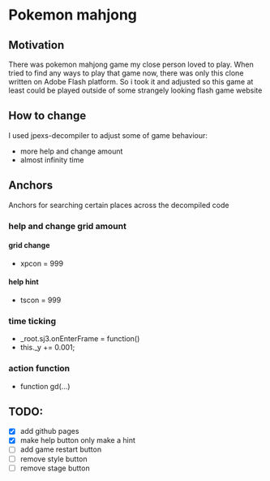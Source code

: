# Pokemon mahjong

## Motivation
There was pokemon mahjong game my close person loved to play. When tried to find any ways to play that game now, there was only this clone written on Adobe Flash platform. So i took it and adjusted so this game at least could be played outside of some strangely looking flash game website


## How to change
I used jpexs-decompiler to adjust some of game behaviour:

- more help and change amount
- almost infinity time


## Anchors
Anchors for searching certain places across the decompiled code

### help and change grid amount

#### grid change
- xpcon = 999


#### help hint
- tscon = 999


### time ticking
- _root.sj3.onEnterFrame = function() 
- this._y += 0.001;


### action function
- function gd(...)


## TODO:

- [x] add github pages
- [x] make help button only make a hint
- [ ] add game restart button
- [ ] remove style button
- [ ] remove stage button